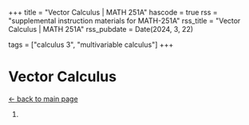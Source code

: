 +++
title = "Vector Calculus | MATH 251A"
hascode = true
rss = "supplemental instruction materials for MATH-251A"
rss_title = "Vector Calculus | MATH 251A"
rss_pubdate = Date(2024, 3, 22)

tags = ["calculus 3", "multivariable calculus"]
+++

# Vector Calculus

[$\leftarrow$ back to main page](../)

1)